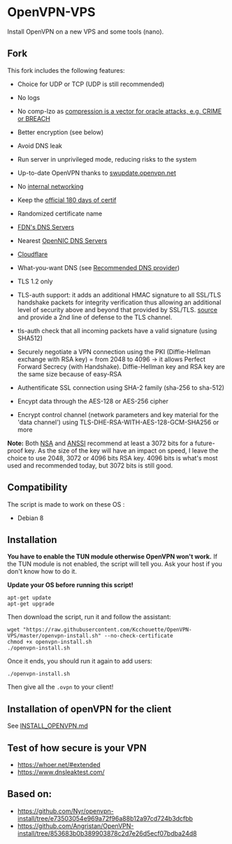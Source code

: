 # OpenVPN-VPS

Install OpenVPN on a new VPS and some tools (nano).

## Fork

This fork includes the following features:

- Choice for UDP or TCP (UDP is still recommended)
- No logs
- No comp-lzo as [compression is a vector for oracle attacks, e.g. CRIME or BREACH](https://github.com/BetterCrypto/Applied-Crypto-Hardening/pull/91#issuecomment-75388575)
- Better encryption (see below)
- Avoid DNS leak
- Run server in unprivileged mode, reducing risks to the system
- Up-to-date OpenVPN thanks to [swupdate.openvpn.net](https://community.openvpn.net/openvpn/wiki/OpenvpnSoftwareRepos)
- No [internal networking](https://github.com/Nyr/openvpn-install/commit/6d51476047d6d7a610f292f9bbd6da75d2d8f96e)
- Keep the [official 180 days of certif](https://github.com/Nyr/openvpn-install/commit/9c0579052f149dd46cc59b1b8bee53f3d54dc785)
- Randomized certificate name

- [FDN's DNS Servers](https://www.fdn.fr/actions/dns/)
- Nearest [OpenNIC DNS Servers](https://www.opennicproject.org/)
- [Cloudflare](https://1.1.1.1/)
- What-you-want DNS (see [Recommended DNS provider](https://github.com/Kcchouette/OpenVPN-VPS/blob/master/Recommended_DNS_provider.md))

- TLS 1.2 only
- TLS-auth support: it adds an additional HMAC signature to all SSL/TLS handshake packets for integrity verification thus allowing an additional level of security above and beyond that provided by SSL/TLS. [source](https://openvpn.net/index.php/open-source/documentation/howto.html#security) and provide a 2nd line of defense to the TLS channel.

- tls-auth check that all incoming packets have a valid signature (using SHA512)
- Securely negotiate a VPN connection using the PKI (Diffie-Hellman exchange with RSA key) = from 2048 to 4096 -> it allows Perfect Forward Secrecy (with Handshake). Diffie-Hellman key and RSA key are the same size because of easy-RSA
- Authentificate SSL connection using SHA-2 family (sha-256 to sha-512)
- Encypt data through the AES-128 or AES-256 cipher
- Encrypt control channel (network parameters and key material for the 'data channel') using TLS-DHE-RSA-WITH-AES-128-GCM-SHA256 or more

**Note:** Both [NSA](https://cryptome.org/2016/01/CNSA-Suite-and-Quantum-Computing-FAQ.pdf) and [ANSSI](https://www.ssi.gouv.fr/uploads/2015/01/RGS_v-2-0_B1.pdf) recommend at least a 3072 bits for a future-proof key. As the size of the key will have an impact on speed, I leave the choice to use 2048, 3072 or 4096 bits RSA key. 4096 bits is what's most used and recommended today, but 3072 bits is still good.

## Compatibility

The script is made to work on these OS :

- Debian 8

## Installation

**You have to enable the TUN module otherwise OpenVPN won't work.** If the TUN module is not enabled, the script will tell you. Ask your host if you don't know how to do it.

**Update your OS before running this script!**

```
apt-get update
apt-get upgrade
```

Then download the script, run it and follow the assistant:

```
wget "https://raw.githubusercontent.com/Kcchouette/OpenVPN-VPS/master/openvpn-install.sh" --no-check-certificate
chmod +x openvpn-install.sh
./openvpn-install.sh
```

Once it ends, you should run it again to add users:

```
./openvpn-install.sh
```

Then give all the `.ovpn` to your client!

## Installation of openVPN for the client

See [INSTALL_OPENVPN.md](https://github.com/Kcchouette/OpenVPN-VPS/blob/master/INSTALL_OPENVPN.md)

## Test of how secure is your VPN

 * https://whoer.net/#extended
 * https://www.dnsleaktest.com/

## Based on:

- https://github.com/Nyr/openvpn-install/tree/e73503054e969a72f96a88b12a97cd724b3dcfbb
- https://github.com/Angristan/OpenVPN-install/tree/853683b0b389903878c2d7e26d5ecf07bdba24d8
